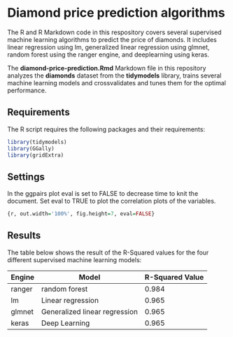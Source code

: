 # Diamond price prediction algorithms

The R and R Markdown code in this respository covers several supervised machine learning algorithms to predict the price of diamonds. It includes linear regression using lm, generalized linear regression using glmnet, random forest using the ranger engine, and deeplearning using keras.

The **diamond-price-prediction.Rmd** Markdown file in this repository analyzes the **diamonds** dataset from the **tidymodels** library, trains several machine learning models and crossvalidates and tunes them for the optimal performance.

## Requirements

The R script requires the following packages and their requirements:

```r
library(tidymodels)
library(GGally)
library(gridExtra)
```
## Settings

In the ggpairs plot eval is set to FALSE to decrease time to knit the document. Set eval to TRUE to plot the correlation plots of the variables.

```r
{r, out.width='100%', fig.height=7, eval=FALSE}
```


## Results

The table below shows the result of the R-Squared values for the four different supervised machine learning models:

| Engine        | Model                         | R-Squared Value     |
| ------------- | ----------------------------- | ------------------- |
| ranger        | random forest                 | 0.984               |
| lm            | Linear regression             | 0.965               |
| glmnet        | Generalized linear regression | 0.965               |
| keras         | Deep Learning                 | 0.965               |
